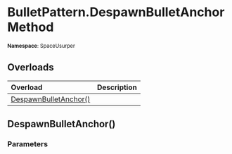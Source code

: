 # BulletPattern.DespawnBulletAnchor Method

<small>**Namespace**: SpaceUsurper</small>

## Overloads

<div markdown="1" class="member-table">

| Overload | Description |
| :------- | ----------- |
| [DespawnBulletAnchor()](#) |  | 

</div>

## DespawnBulletAnchor()
### Parameters
